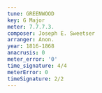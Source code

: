 ```yaml
---
tune: GREENWOOD
key: G Major
meter: 7.7.7.3.
composer: Joseph E. Sweetser
arranger: Anon.
year: 1816-1868
anacrusis: 0
meter_error: '0'
time_signature: 4/4
meterError: 0
timeSignature: 2/2
---
```


